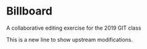 # Billboard
A collaborative editing exercise for the 2019 GIT class

This is a new line to show upstream modifications.
